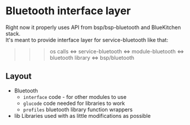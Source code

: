 Bluetooth interface layer
=========================

Right now it properly uses API from bsp/bsp-bluetooth and BlueKitchen stack.  
It's meant to provide interface layer for service-bluetooth like that:
>>> os calls <=> service-bluetooth <=> module-bluetooth <=> bluetooth library
>>>                                                     <=> bsp/bluetooth

## Layout
* Bluetooth
    * `interface` code - for other modules to use
    * `glucode` code needed for libraries to work
    * `profiles` bluetooth library function wrappers
* lib
    Libraries used with as little modifications as possible
